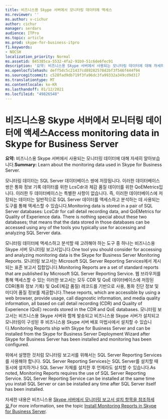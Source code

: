 ```yaml
---
title: 비즈니스용 Skype 서버에서 모니터링 데이터에 액세스
ms.reviewer: ''
ms.author: v-cichur
author: cichur
manager: serdars
audience: ITPro
ms.topic: article
ms.prod: skype-for-business-itpro
f1.keywords:
- NOCSH
localization_priority: Normal
ms.assetid: 845385ca-5532-4fa2-91b9-51c6de6fec91
description: '요약: 비즈니스용 Skype 서버에서 사용되는 모니터링 데이터에 대해 자세히 알아보습니다.'
ms.openlocfilehash: deff5dc5c21437cd89282578d2bf3f546f444f94
ms.sourcegitcommit: c528fad9db719f3fa96dc3fa99332a349cd9d317
ms.translationtype: MT
ms.contentlocale: ko-KR
ms.lasthandoff: 01/12/2021
ms.locfileid: "49826548"
---
```

# <a name="access-monitoring-data-in-skype-for-business-server"></a><span data-ttu-id="39321-103">비즈니스용 Skype 서버에서 모니터링 데이터에 액세스</span><span class="sxs-lookup"><span data-stu-id="39321-103">Access monitoring data in Skype for Business Server</span></span>
 
<span data-ttu-id="39321-104">**요약:** 비즈니스용 Skype 서버에서 사용되는 모니터링 데이터에 대해 자세히 알아보습니다.</span><span class="sxs-lookup"><span data-stu-id="39321-104">**Summary:** Learn about the monitoring data used in Skype for Business Server.</span></span>
  
<span data-ttu-id="39321-p101">모니터링 데이터는 SQL Server 데이터베이스 쌍에 저장됩니다. 이러한 데이터베이스 쌍은 통화 정보 기록 데이터를 위한 LcsCdr과 체감 품질 데이터를 위한 QoEMetrics입니다. 이러한 두 데이터베이스는 특별한 사항이 없습니다. 즉, 이러한 데이터베이스에 저장되는 데이터는 일반적으로 SQL Server 데이터를 액세스하고 분석하는 데 사용되는 도구를 통해 액세스할 수 있습니다.</span><span class="sxs-lookup"><span data-stu-id="39321-p101">Monitoring data is stored in a pair of SQL Server databases: LcsCdr for call detail recording data, and QoEMetrics for Quality of Experience data. There is nothing special about these two databases; that means that the data stored in those databases can be accessed using any of the tools you typically use for accessing and analyzing SQL Server data.</span></span>
  
<span data-ttu-id="39321-107">모니터링 데이터에 액세스하고 분석할 때 고려해야 하는 도구 중 하나는 비즈니스용 Skype 서버 모니터링 보고서입니다.</span><span class="sxs-lookup"><span data-stu-id="39321-107">One tool you should consider for accessing and analyzing monitoring data is the Skype for Business Server Monitoring Reports.</span></span> <span data-ttu-id="39321-108">모니터링 보고서는 Microsoft SQL Server Reporting Services에서 게시되는 표준 보고서 집합입니다.</span><span class="sxs-lookup"><span data-stu-id="39321-108">Monitoring Reports are a set of standard reports that are published by Microsoft SQL Server Reporting Service.</span></span> <span data-ttu-id="39321-109">웹 브라우저를 통해 액세스할 수 있는 이러한 보고서는 모두 CDR 및 QoE 데이터베이스에 저장된 CDR(통화 정보 기록) 및 QoE(체감 품질) 레코드를 기반으로 사용, 통화 진단 정보 및 미디어 품질 정보를 제공합니다.</span><span class="sxs-lookup"><span data-stu-id="39321-109">These reports, which are accessible by using a web browser, provide usage, call diagnostic information, and media quality information, all based on call detail recording (CDR) and Quality of Experience (QoE) records stored in the CDR and QoE databases.</span></span> <span data-ttu-id="39321-110">모니터링 보고서는 비즈니스용 Skype 서버와 함께 발송되고 비즈니스용 Skype 서버가 설치되고 모니터링이 구성된 후 비즈니스용 Skype 서버 배포 마법사에서 설치할 수 있습니다.</span><span class="sxs-lookup"><span data-stu-id="39321-110">Monitoring Reports ship with Skype for Business Server and can be installed from the Skype for Business Server Deployment Wizard after Skype for Business Server has been installed and monitoring has been configured.</span></span>
  
<span data-ttu-id="39321-p103">위에서 설명한 것처럼 모니터링 보고서를 위해서는 SQL Server Reporting Services를 사용해야 합니다. SQL Server Reporting Services는 SQL Server를 설치할 때 동시에 설치하거나 SQL Server 자체를 설치한 후 언제라도 설치할 수 있습니다.</span><span class="sxs-lookup"><span data-stu-id="39321-p103">As noted, Monitoring Reports requires the use of SQL Server Reporting Service. SQL Server Reporting Service can be installed at the same time you install SQL Server or can be installed any time after SQL Server itself has been installed.</span></span>
  
<span data-ttu-id="39321-113">자세한 내용은 비즈니스용 [Skype 서버에서 모니터링 보고서 설치 항목을 참조하세요.](../../deploy/deploy-monitoring/install-monitoring-reports.md)</span><span class="sxs-lookup"><span data-stu-id="39321-113">For more information, see the topic [Install Monitoring Reports in Skype for Business Server](../../deploy/deploy-monitoring/install-monitoring-reports.md).</span></span>
  

